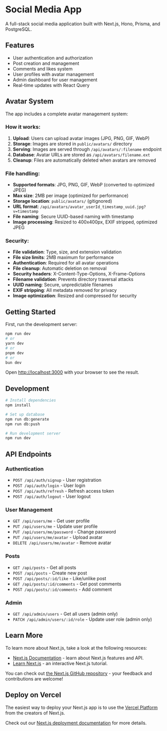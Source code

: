 # Social Media App

A full-stack social media application built with Next.js, Hono, Prisma, and PostgreSQL.

## Features

- User authentication and authorization
- Post creation and management
- Comments and likes system
- User profiles with avatar management
- Admin dashboard for user management
- Real-time updates with React Query

## Avatar System

The app includes a complete avatar management system:

### How it works:
1. **Upload**: Users can upload avatar images (JPG, PNG, GIF, WebP)
2. **Storage**: Images are stored in `public/avatars/` directory
3. **Serving**: Images are served through `/api/avatars/:filename` endpoint
4. **Database**: Avatar URLs are stored as `/api/avatars/filename.ext`
5. **Cleanup**: Files are automatically deleted when avatars are removed

### File handling:
- **Supported formats**: JPG, PNG, GIF, WebP (converted to optimized JPEG)
- **Max size**: 2MB per image (optimized for performance)
- **Storage location**: `public/avatars/` (gitignored)
- **URL format**: `/api/avatars/avatar_userId_timestamp_uuid.jpg?v=timestamp`
- **File naming**: Secure UUID-based naming with timestamp
- **Image processing**: Resized to 400x400px, EXIF stripped, optimized JPEG

### Security:
- **File validation**: Type, size, and extension validation
- **File size limits**: 2MB maximum for performance
- **Authentication**: Required for all avatar operations
- **File cleanup**: Automatic deletion on removal
- **Security headers**: X-Content-Type-Options, X-Frame-Options
- **Filename validation**: Prevents directory traversal attacks
- **UUID naming**: Secure, unpredictable filenames
- **EXIF stripping**: All metadata removed for privacy
- **Image optimization**: Resized and compressed for security

## Getting Started

First, run the development server:

```bash
npm run dev
# or
yarn dev
# or
pnpm dev
# or
bun dev
```

Open [http://localhost:3000](http://localhost:3000) with your browser to see the result.

## Development

```bash
# Install dependencies
npm install

# Set up database
npm run db:generate
npm run db:push

# Run development server
npm run dev
```

## API Endpoints

### Authentication
- `POST /api/auth/signup` - User registration
- `POST /api/auth/login` - User login
- `POST /api/auth/refresh` - Refresh access token
- `POST /api/auth/logout` - User logout

### User Management
- `GET /api/users/me` - Get user profile
- `PUT /api/users/me` - Update user profile
- `PUT /api/users/me/password` - Change password
- `PUT /api/users/me/avatar` - Upload avatar
- `DELETE /api/users/me/avatar` - Remove avatar

### Posts
- `GET /api/posts` - Get all posts
- `POST /api/posts` - Create new post
- `POST /api/posts/:id/like` - Like/unlike post
- `GET /api/posts/:id/comments` - Get post comments
- `POST /api/posts/:id/comments` - Add comment

### Admin
- `GET /api/admin/users` - Get all users (admin only)
- `PATCH /api/admin/users/:id/role` - Update user role (admin only)

## Learn More

To learn more about Next.js, take a look at the following resources:

- [Next.js Documentation](https://nextjs.org/docs) - learn about Next.js features and API.
- [Learn Next.js](https://nextjs.org/learn) - an interactive Next.js tutorial.

You can check out [the Next.js GitHub repository](https://github.com/vercel/next.js) - your feedback and contributions are welcome!

## Deploy on Vercel

The easiest way to deploy your Next.js app is to use the [Vercel Platform](https://vercel.com/new?utm_medium=default-template&filter=next.js&utm_source=create-next-app&utm_campaign=create-next-app-readme) from the creators of Next.js.

Check out our [Next.js deployment documentation](https://nextjs.org/docs/app/building-your-application/deploying) for more details.
